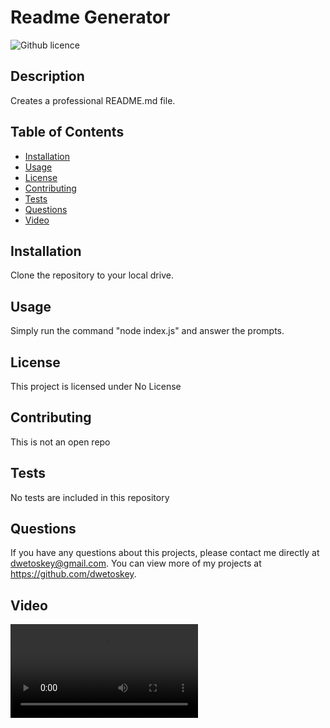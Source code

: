 # Readme Generator
  ![Github licence](https://img.shields.io/badge/Public%20Domain-License-blue)
  
  ## Description 
  Creates a professional README.md file.
  ## Table of Contents
  * [Installation](#installation)
  * [Usage](#usage)
  * [License](#license)
  * [Contributing](#contributing)
  * [Tests](#tests)
  * [Questions](#questions)
  * [Video](#video)
  
  ## Installation 
  Clone the repository to your local drive.
  ## Usage 
  Simply run the command "node index.js" and answer the prompts.
  ## License 
  This project is licensed under No License
  ## Contributing 
  This is not an open repo
  ## Tests
  No tests are included in this repository
  ## Questions
  If you have any questions about this projects, please contact me directly at dwetoskey@gmail.com. You can view more of my projects at https://github.com/dwetoskey.
  ## Video
 ![video tutorial](.\utils\screencastify.mp4)
